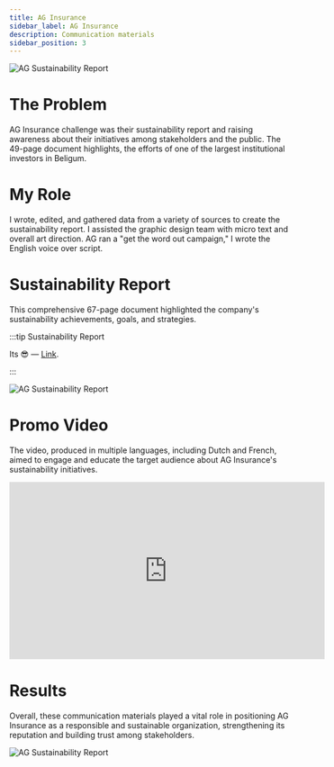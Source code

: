 ```yaml
---
title: AG Insurance
sidebar_label: AG Insurance
description: Communication materials
sidebar_position: 3
---
```



![AG Sustainability Report](/img/Ag.png)

# The Problem

AG Insurance challenge was their sustainability report and raising awareness about their initiatives among stakeholders and the public. The 49-page document highlights, the efforts of one of the largest institutional investors in Beligum.

# My Role

I wrote, edited, and gathered data from a variety of sources to create the sustainability report. I assisted the graphic design team with micro text and overall art direction. AG ran a "get the word out campaign," I wrote the English voice over script.

# Sustainability Report

This comprehensive 67-page document highlighted the company's sustainability achievements, goals, and strategies.

:::tip Sustainability Report

Its 😎 — [Link](https://ag.be/over-ag/content/dam/transversal/aboutus/documents/en/AG%20Insurance_Sustainability%20Report_2021_EN.pdf).

:::


![AG Sustainability Report](/img/Ag1.png)

# Promo Video

The video, produced in multiple languages, including Dutch and French, aimed to engage and educate the target audience about AG Insurance's sustainability initiatives.


<iframe width="560" height="315" src="https://www.youtube.com/embed/q3Q3a5fNXnk" title="YouTube video player" frameborder="0" allow="accelerometer; autoplay; clipboard-write; encrypted-media; gyroscope; picture-in-picture; web-share" allowfullscreen></iframe>

# Results

Overall, these communication materials played a vital role in positioning AG Insurance as a responsible and sustainable organization, strengthening its reputation and building trust among stakeholders.

![AG Sustainability Report](/img/Ag2.png)

